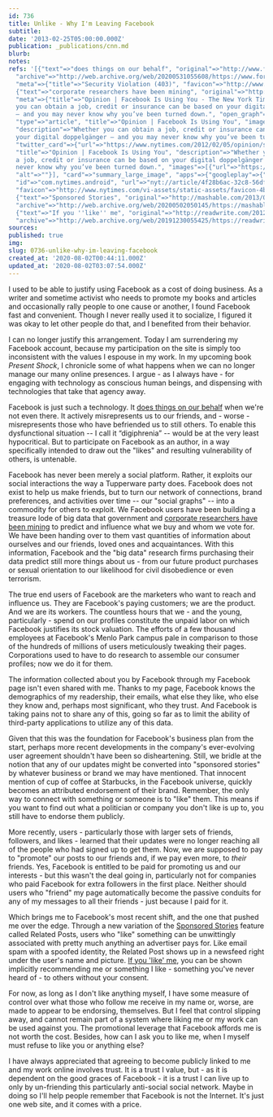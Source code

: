 ```yaml
---
id: 736
title: Unlike - Why I'm Leaving Facebook
subtitle: 
date: '2013-02-25T05:00:00.000Z'
publication: _publications/cnn.md
blurb: 
notes: 
refs: '[{"text"=>"does things on our behalf", "original"=>"http://www.forbes.com/sites/anthonykosner/2013/01/21/facebook-is-recycling-your-likes-to-promote-stories-youve-never-seen-to-all-your-friends/",
  "archive"=>"http://web.archive.org/web/20200531055608/https://www.forbes.com/sites/anthonykosner/2013/01/21/facebook-is-recycling-your-likes-to-promote-stories-youve-never-seen-to-all-your-friends/",
  "meta"=>{"title"=>"Security Violation (403)", "favicon"=>"http://www.forbes.com/favicon.ico"}},
  {"text"=>"corporate researchers have been mining", "original"=>"http://www.nytimes.com/2012/02/05/opinion/sunday/facebook-is-using-you.html?pagewanted=all&_r=1&",
  "meta"=>{"title"=>"Opinion | Facebook Is Using You - The New York Times", "description"=>"Whether
  you can obtain a job, credit or insurance can be based on your digital doppelgänger
  — and you may never know why you’ve been turned down.", "open_graph"=>{"url"=>"https://www.nytimes.com/2012/02/05/opinion/sunday/facebook-is-using-you.html",
  "type"=>"article", "title"=>"Opinion | Facebook Is Using You", "images"=>[{"url"=>"https://static01.nyt.com/newsgraphics/images/icons/defaultPromoCrop.png"}],
  "description"=>"Whether you can obtain a job, credit or insurance can be based on
  your digital doppelgänger — and you may never know why you’ve been turned down."},
  "twitter_card"=>{"url"=>"https://www.nytimes.com/2012/02/05/opinion/sunday/facebook-is-using-you.html",
  "title"=>"Opinion | Facebook Is Using You", "description"=>"Whether you can obtain
  a job, credit or insurance can be based on your digital doppelgänger — and you may
  never know why you’ve been turned down.", "images"=>[{"url"=>"https://static01.nyt.com/newsgraphics/images/icons/defaultCrop.png",
  "alt"=>""}], "card"=>"summary_large_image", "apps"=>{"googleplay"=>{"name"=>"NYTimes",
  "id"=>"com.nytimes.android", "url"=>"nyt://article/4f28b6ac-32c8-56df-b241-e31f8c842b14"}}},
  "favicon"=>"http://www.nytimes.com/vi-assets/static-assets/favicon-4bf96cb6a1093748bf5b3c429accb9b4.ico"}},
  {"text"=>"Sponsored Stories", "original"=>"http://mashable.com/2013/01/03/facebook-settlement-email/",
  "archive"=>"http://web.archive.org/web/20200502050145/https://mashable.com/2013/01/03/facebook-settlement-email/"},
  {"text"=>"If you ''like'' me", "original"=>"http://readwrite.com/2012/12/11/why-are-dead-people-liking-stuff-on-facebook",
  "archive"=>"http://web.archive.org/web/20191230055425/https://readwrite.com/2012/12/11/why-are-dead-people-liking-stuff-on-facebook/"}]'
sources: 
published: true
img: 
slug: 0736-unlike-why-im-leaving-facebook
created_at: '2020-08-02T00:44:11.000Z'
updated_at: '2020-08-02T03:07:54.000Z'
---
```

I used to be able to justify using Facebook as a cost of doing business. As a writer and sometime activist who needs to promote my books and articles and occasionally rally people to one cause or another, I found Facebook fast and convenient. Though I never really used it to socialize, I figured it was okay to let other people do that, and I benefited from their behavior.

I can no longer justify this arrangement. Today I am surrendering my Facebook account, because my participation on the site is simply too inconsistent with the values I espouse in my work. In my upcoming book *Present Shock*, I chronicle some of what happens when we can no longer manage our many online presences. I argue - as I always have - for engaging with technology as conscious human beings, and dispensing with technologies that take that agency away.

Facebook is just such a technology. It [does things on our behalf](http://www.forbes.com/sites/anthonykosner/2013/01/21/facebook-is-recycling-your-likes-to-promote-stories-youve-never-seen-to-all-your-friends/) when we're not even there. It actively misrepresents us to our friends, and - worse - misrepresents those who have befriended us to still others. To enable this dysfunctional situation -- I call it “digiphrenia” -- would be at the very least hypocritical. But to participate on Facebook as an author, in a way specifically intended to draw out the "likes" and resulting vulnerability of others, is untenable.

Facebook has never been merely a social platform. Rather, it exploits our social interactions the way a Tupperware party does. Facebook does not exist to help us make friends, but to turn our network of connections, brand preferences, and activities over time --  our "social graphs" -- into a commodity for others to exploit. We Facebook users have been  building a treasure lode of big data that government and [corporate researchers have been mining](http://www.nytimes.com/2012/02/05/opinion/sunday/facebook-is-using-you.html?pagewanted=all&_r=1&) to predict and influence what we buy and whom we vote for.  We have been handing over to them vast quantities of information about ourselves and our friends, loved ones and acquaintances. With this information, Facebook and the "big data" research firms purchasing their data predict still more things about us - from our future product purchases or sexual orientation to our likelihood for civil disobedience or even terrorism. 

The true end users of Facebook are the marketers who want to reach and influence us. They are Facebook's paying customers; we are the product. And we are its workers. The countless hours that we - and the young, particularly - spend on our profiles constitute the unpaid labor on which Facebook justifies its stock valuation. The efforts of a few thousand employees at Facebook's Menlo Park campus pale in comparison to those of the hundreds of millions of users meticulously tweaking their pages. Corporations used to have to do research to assemble our consumer profiles; now we do it for them.

The information collected about you by Facebook through my Facebook page isn't even shared with me. Thanks to my page, Facebook knows the demographics of my readership, their emails, what else they like, who else they know and, perhaps most significant, who they trust. And Facebook is taking pains not to share any of this, going so far as to limit the ability of third-party applications to utilize any of this data.

Given that this was the foundation for Facebook's business plan from the start, perhaps more recent developments in the company's ever-evolving user agreement shouldn't have been so disheartening. Still, we bridle at the notion that any of our updates might be converted into "sponsored stories" by whatever business or brand we may have mentioned. That innocent mention of cup of coffee at Starbucks, in the Facebook universe, quickly becomes an attributed endorsement of their brand. Remember, the only way to connect with something or someone is to "like" them. This means if you want to find out what a politician or company you don't like is up to, you still have to endorse them publicly.

More recently, users - particularly those with larger sets of friends, followers, and likes - learned that their updates were no longer reaching all of the people who had signed up to get them. Now, we are supposed to pay to "promote" our posts to our friends and, if we pay even more, to *their* friends. Yes, Facebook is entitled to be paid for promoting us and our interests - but this wasn't the deal going in, particularly not for companies who paid Facebook for extra followers in the first place. Neither should users who "friend" my page automatically become the passive conduits for any of my messages to all their friends - just because I paid for it.

Which brings me to Facebook's most recent shift, and the one that pushed me over the edge. Through a new variation of the [Sponsored Stories](http://mashable.com/2013/01/03/facebook-settlement-email/) feature called Related Posts, users who "like" something can be unwittingly associated with pretty much anything an advertiser pays for. Like email spam with a spoofed identity, the Related Post shows up in a newsfeed right under the user's name and picture. [If you 'like' me](http://readwrite.com/2012/12/11/why-are-dead-people-liking-stuff-on-facebook), you can be shown implicitly recommending me or something I like - something you've never heard of - to others without your consent.

For now, as long as I don't like anything myself, I have some measure of control over what those who follow me receive in my name or, worse, are made to appear to be endorsing, themselves. But I feel that control slipping away, and cannot remain part of a system where liking me or my work can be used against you. The promotional leverage that Facebook affords me is not worth the cost. Besides, how can I ask you to like me, when I myself must refuse to like you or anything else?

I have always appreciated that agreeing to become publicly linked to me and my work online involves trust. It is a trust I value, but - as it is dependent on the good graces of Facebook - it is a trust I can live up to only by un-friending this particularly anti-social social network. Maybe in doing so I'll help people remember that Facebook is not the Internet. It's just one web site, and it comes with a price.
